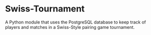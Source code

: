 # Swiss-Tournament
A Python module that uses the PostgreSQL database to keep track of players and matches in a Swiss-Style pairing game tournament.
